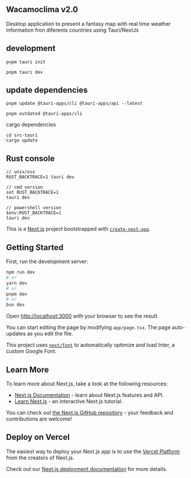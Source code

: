 ## Wacamoclima v2.0
Desktop application to present a fantasy map with real time weather information fron diferents countries using Tauri/NextJs

## development

```
pnpm tauri init

pnpm tauri dev
```

## update dependencies

```
pnpm update @tauri-apps/cli @tauri-apps/api --latest

pnpm outdated @tauri-apps/cli
```

cargo dependencies

```
cd src-tauri
cargo update
```

## Rust console

```
// unix/osx
RUST_BACKTRACE=1 tauri dev

// cmd version
set RUST_BACKTRACE=1
tauri dev

// powershell version
$env:RUST_BACKTRACE=1
tauri dev
```



This is a [Next.js](https://nextjs.org/) project bootstrapped with [`create-next-app`](https://github.com/vercel/next.js/tree/canary/packages/create-next-app).

## Getting Started

First, run the development server:

```bash
npm run dev
# or
yarn dev
# or
pnpm dev
# or
bun dev
```

Open [http://localhost:3000](http://localhost:3000) with your browser to see the result.

You can start editing the page by modifying `app/page.tsx`. The page auto-updates as you edit the file.

This project uses [`next/font`](https://nextjs.org/docs/basic-features/font-optimization) to automatically optimize and load Inter, a custom Google Font.

## Learn More

To learn more about Next.js, take a look at the following resources:

- [Next.js Documentation](https://nextjs.org/docs) - learn about Next.js features and API.
- [Learn Next.js](https://nextjs.org/learn) - an interactive Next.js tutorial.

You can check out [the Next.js GitHub repository](https://github.com/vercel/next.js/) - your feedback and contributions are welcome!

## Deploy on Vercel

The easiest way to deploy your Next.js app is to use the [Vercel Platform](https://vercel.com/new?utm_medium=default-template&filter=next.js&utm_source=create-next-app&utm_campaign=create-next-app-readme) from the creators of Next.js.

Check out our [Next.js deployment documentation](https://nextjs.org/docs/deployment) for more details.
